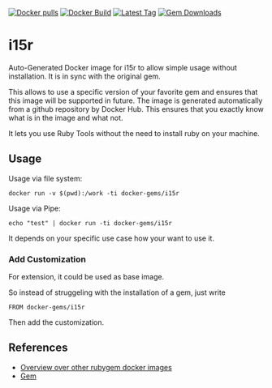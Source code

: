 [![Docker pulls](https://img.shields.io/docker/pulls/rubygem/i15r.svg)](https://hub.docker.com/r/rubygem/i15r/)
[![Docker Build](https://img.shields.io/docker/automated/rubygem/i15r.svg)](https://hub.docker.com/r/rubygem/i15r/)
[![Latest Tag](https://img.shields.io/github/tag/docker-rubygem/i15r.svg)](https://hub.docker.com/r/rubygem/i15r/)
[![Gem Downloads](https://img.shields.io/gem/dt/i15r.svg)](https://rubygems.org/gems/i15r/)
# i15r

Auto-Generated Docker image for i15r to allow simple usage without installation.
It is in sync with the original gem.

This allows to use a specific version of your favorite gem and ensures that this image will be supported in future.
The image is generated automatically from a github repository by Docker Hub.
This ensures that you exactly know what is in the image and what not.

It lets you use Ruby Tools without the need to install ruby on your machine.

## Usage

Usage via file system:

`docker run -v $(pwd):/work -ti docker-gems/i15r`

Usage via Pipe:

`echo "test" | docker run -ti docker-gems/i15r`

It depends on your specific use case how your want to use it.

### Add Customization

For extension, it could be used as base image.

So instead of struggeling with the installation of a gem, just write

`FROM docker-gems/i15r`

Then add the customization.

## References

 - [Overview over other rubygem docker images](https://github.com/thinkbot/docker-rubygem)
 - [Gem](https://rubygems.org/gems/i15r/)
